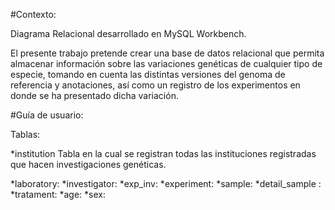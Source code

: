 #Contexto:

Diagrama Relacional desarrollado en MySQL Workbench.

El presente trabajo pretende crear una base de datos relacional que permita almacenar información
sobre las variaciones genéticas de cualquier tipo de especie, tomando en cuenta las distintas versiones
del genoma de referencia y anotaciones, así como un registro de los experimentos en donde se ha presentado
dicha variación.

#Guía de usuario:

Tablas:

*institution
 Tabla en la cual se registran todas las instituciones registradas que hacen investigaciones genéticas.

*laboratory:
*investigator:
*exp_inv:
*experiment:
*sample:
*detail_sample :
*tratament:
*age:
*sex:



